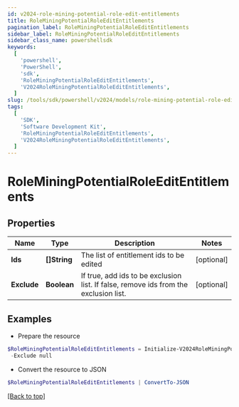 ```yaml
---
id: v2024-role-mining-potential-role-edit-entitlements
title: RoleMiningPotentialRoleEditEntitlements
pagination_label: RoleMiningPotentialRoleEditEntitlements
sidebar_label: RoleMiningPotentialRoleEditEntitlements
sidebar_class_name: powershellsdk
keywords:
  [
    'powershell',
    'PowerShell',
    'sdk',
    'RoleMiningPotentialRoleEditEntitlements',
    'V2024RoleMiningPotentialRoleEditEntitlements',
  ]
slug: /tools/sdk/powershell/v2024/models/role-mining-potential-role-edit-entitlements
tags:
  [
    'SDK',
    'Software Development Kit',
    'RoleMiningPotentialRoleEditEntitlements',
    'V2024RoleMiningPotentialRoleEditEntitlements',
  ]
---
```


# RoleMiningPotentialRoleEditEntitlements

## Properties

| Name | Type | Description | Notes |
| --- | --- | --- | --- |
| **Ids** | **[]String** | The list of entitlement ids to be edited | [optional] |
| **Exclude** | **Boolean** | If true, add ids to be exclusion list. If false, remove ids from the exclusion list. | [optional] |

## Examples

- Prepare the resource

```powershell
$RoleMiningPotentialRoleEditEntitlements = Initialize-V2024RoleMiningPotentialRoleEditEntitlements  -Ids null `
 -Exclude null
```

- Convert the resource to JSON

```powershell
$RoleMiningPotentialRoleEditEntitlements | ConvertTo-JSON
```

[[Back to top]](#)
